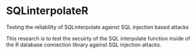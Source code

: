 # SQLinterpolateR
Testing the reliablilty of SQLinterpolate against SQL injection based attacks
	
This research is to test the secuirty of the SQL interpolate 
function inside of the R database connection library against SQL injection attacks.
